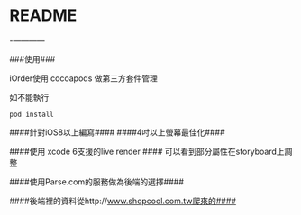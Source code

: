 # README #

-————

###使用###

iOrder使用 cocoapods 做第三方套件管理

如不能執行

```
pod install
````

####針對iOS8以上編寫####
####4吋以上螢幕最佳化####

####使用 xcode 6支援的live render ####
可以看到部分屬性在storyboard上調整

####使用Parse.com的服務做為後端的選擇####

####後端裡的資料從http://www.shopcool.com.tw爬來的####







